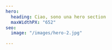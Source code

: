 ```yaml
---
hero:
  heading: Ciao, sono una hero section
  maxWidthPX: "652"
seo:
  image: "/images/hero-2.jpg"

---
```

